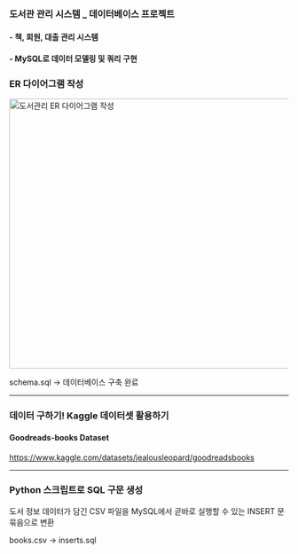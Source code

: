 ### 도서관 관리 시스템 _ 데이터베이스 프로젝트
#### - 책, 회원, 대출 관리 시스템
#### - MySQL로 데이터 모델링 및 쿼리 구현

### ER 다이어그램 작성
<img width="1467" height="487" alt="도서관리 ER 다이어그램 작성" src="https://github.com/user-attachments/assets/129fcbec-407b-42e0-9f1d-8e6648ce4b3b" />

schema.sql -> 데이터베이스 구축 완료

***

### 데이터 구하기! Kaggle 데이터셋 활용하기
#### Goodreads-books Dataset
https://www.kaggle.com/datasets/jealousleopard/goodreadsbooks

***

### Python 스크립트로 SQL 구문 생성
도서 정보 데이터가 담긴 CSV 파일을 MySQL에서 곧바로 실행할 수 있는 INSERT 문 묶음으로 변환

books.csv -> inserts.sql
